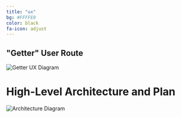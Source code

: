 ```yaml
---
title: "ux"
bg: #FFFFE0
color: black
fa-icon: adjust
---
```





## "Getter" User Route

![Getter UX Diagram](/img/getter.png)





# High-Level Architecture and Plan

![Architecture Diagram](/img/archi.png)
